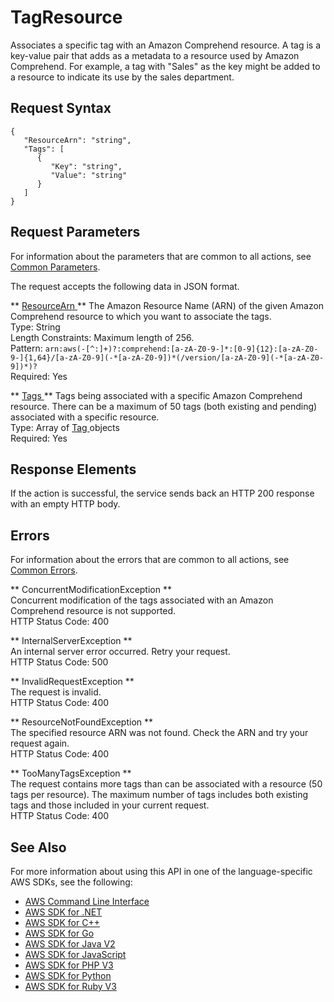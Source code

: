# TagResource<a name="API_TagResource"></a>

Associates a specific tag with an Amazon Comprehend resource\. A tag is a key\-value pair that adds as a metadata to a resource used by Amazon Comprehend\. For example, a tag with "Sales" as the key might be added to a resource to indicate its use by the sales department\. 

## Request Syntax<a name="API_TagResource_RequestSyntax"></a>

```
{
   "ResourceArn": "string",
   "Tags": [ 
      { 
         "Key": "string",
         "Value": "string"
      }
   ]
}
```

## Request Parameters<a name="API_TagResource_RequestParameters"></a>

For information about the parameters that are common to all actions, see [Common Parameters](CommonParameters.md)\.

The request accepts the following data in JSON format\.

 ** [ ResourceArn ](#API_TagResource_RequestSyntax) **   <a name="comprehend-TagResource-request-ResourceArn"></a>
The Amazon Resource Name \(ARN\) of the given Amazon Comprehend resource to which you want to associate the tags\.   
Type: String  
Length Constraints: Maximum length of 256\.  
Pattern: `arn:aws(-[^:]+)?:comprehend:[a-zA-Z0-9-]*:[0-9]{12}:[a-zA-Z0-9-]{1,64}/[a-zA-Z0-9](-*[a-zA-Z0-9])*(/version/[a-zA-Z0-9](-*[a-zA-Z0-9])*)?`   
Required: Yes

 ** [ Tags ](#API_TagResource_RequestSyntax) **   <a name="comprehend-TagResource-request-Tags"></a>
Tags being associated with a specific Amazon Comprehend resource\. There can be a maximum of 50 tags \(both existing and pending\) associated with a specific resource\.   
Type: Array of [ Tag ](API_Tag.md) objects  
Required: Yes

## Response Elements<a name="API_TagResource_ResponseElements"></a>

If the action is successful, the service sends back an HTTP 200 response with an empty HTTP body\.

## Errors<a name="API_TagResource_Errors"></a>

For information about the errors that are common to all actions, see [Common Errors](CommonErrors.md)\.

 ** ConcurrentModificationException **   
Concurrent modification of the tags associated with an Amazon Comprehend resource is not supported\.   
HTTP Status Code: 400

 ** InternalServerException **   
An internal server error occurred\. Retry your request\.  
HTTP Status Code: 500

 ** InvalidRequestException **   
The request is invalid\.  
HTTP Status Code: 400

 ** ResourceNotFoundException **   
The specified resource ARN was not found\. Check the ARN and try your request again\.  
HTTP Status Code: 400

 ** TooManyTagsException **   
The request contains more tags than can be associated with a resource \(50 tags per resource\)\. The maximum number of tags includes both existing tags and those included in your current request\.   
HTTP Status Code: 400

## See Also<a name="API_TagResource_SeeAlso"></a>

For more information about using this API in one of the language\-specific AWS SDKs, see the following:
+  [ AWS Command Line Interface](https://docs.aws.amazon.com/goto/aws-cli/comprehend-2017-11-27/TagResource) 
+  [ AWS SDK for \.NET](https://docs.aws.amazon.com/goto/DotNetSDKV3/comprehend-2017-11-27/TagResource) 
+  [ AWS SDK for C\+\+](https://docs.aws.amazon.com/goto/SdkForCpp/comprehend-2017-11-27/TagResource) 
+  [ AWS SDK for Go](https://docs.aws.amazon.com/goto/SdkForGoV1/comprehend-2017-11-27/TagResource) 
+  [ AWS SDK for Java V2](https://docs.aws.amazon.com/goto/SdkForJavaV2/comprehend-2017-11-27/TagResource) 
+  [ AWS SDK for JavaScript](https://docs.aws.amazon.com/goto/AWSJavaScriptSDK/comprehend-2017-11-27/TagResource) 
+  [ AWS SDK for PHP V3](https://docs.aws.amazon.com/goto/SdkForPHPV3/comprehend-2017-11-27/TagResource) 
+  [ AWS SDK for Python](https://docs.aws.amazon.com/goto/boto3/comprehend-2017-11-27/TagResource) 
+  [ AWS SDK for Ruby V3](https://docs.aws.amazon.com/goto/SdkForRubyV3/comprehend-2017-11-27/TagResource) 